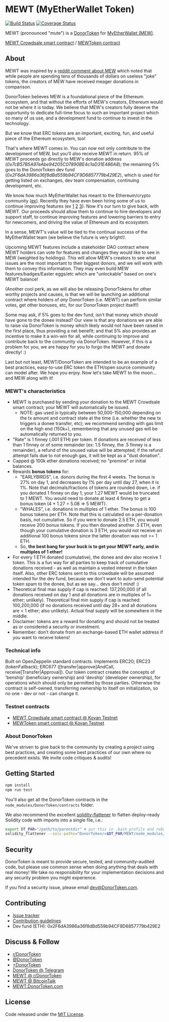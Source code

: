 # MEWT (MyEtherWallet Token)
[![Build Status](https://img.shields.io/travis/DonorToken/MEWT.svg?branch=master&style=flat-square)](https://travis-ci.org/DonorToken/MEWT)
[![Coverage Status](https://coveralls.io/repos/github/DonorToken/MEWT/badge.svg?branch=master)](https://coveralls.io/github/DonorToken/MEWT?branch=master)

MEWT (pronounced "mute") is a [DonorToken](https://github.com/DonorToken/DonorToken) for [MyEtherWallet (MEW)](https://github.com/kvhnuke/etherwallet).

[MEWT Crowdsale smart contract](#coming-soon) / [MEWToken contract](#coming-soon)

## About
MEWT was inspired by a [reddit comment about MEW](https://www.reddit.com/r/ethtrader/comments/6jsdt1/useless_ethereum_token_the_worlds_first_100/djhj8y1/) which noted that while people are spending tens of thousands of dollars on useless "joke" tokens, the creators of MEW have received meager donations in comparison.

DonorToken believes MEW is a foundational piece of the Ethereum ecosystem, and that without the efforts of MEW's creators, Ethereum would not be where it is today. We believe that MEW's creators fully deserve the opportunity to dedicate full-time focus to such an important project which so many of us use, and a development fund to continue to invest in the technology.

But we know that ERC tokens are an important, exciting, fun, and useful piece of the Ethereum ecosystem, too!

That's where MEWT comes in. You can now not only contribute to the development of MEW, but you'll also receive MEWT in return. 95% of MEWT proceeds go directly to MEW's donation address (*0x7cB57B5A97eAbe94205C07890BE4c1aD31E486A8*); the remaining 5% goes to the DonorToken dev fund (*0x2F6dA3986a36f8dBd559b94CF9D6857779b429E2*), which is used for getting listed on exchanges, dev team compensation, continuing development, etc.

We know how much MyEtherWallet has meant to the Ethereum/crypto community ([ex](https://www.reddit.com/r/ethereum/comments/6bd0aw/myetherwallet_an_appreciation/)). Recently they have even been hiring some of us to continue improving features (ex [1](https://www.reddit.com/r/ethereum/comments/6v4yw1/myetherwallet_is_looking_for_an/) [2](https://www.reddit.com/r/ethereum/comments/6tqrs1/myetherwallet_needs_motivated_devs/) [3](https://www.reddit.com/r/ethereum/comments/6019gy/looking_for_highlymotivated_frontend_js_wizards/)). Now it's our turn to give back, with MEWT. Our proceeds should allow them to continue to hire developers and support staff, to continue improving features and lowering barriers to entry for newcomers, and driving the value of Ethereum and its ecosystem.

In a sense, MEWT's value will be tied to the continual success of the MyEtherWallet team (we believe the future is very bright!).

Upcoming MEWT features include a stakeholder DAO contract where MEWT holders can vote for features and changes they would like to see in MEW (weighted by holdings). This will allow MEW's creators to see what issues are the most important to their biggest donors, and we will work with them to convey this information. They may even build MEW features/badges/Easter eggs/etc which are "unlockable" based on one's MEWT balance!

(Another cool perk, as we will also be releasing DonorTokens for other worthy projects and causes, is that we will be launching an additional contract where holders of *any* DonorToken (i.e. MEWT) can perform similar votes, get other bonuses, etc, for our DonorToken project itself!)

Some may ask, if 5% goes to the dev fund, isn't that money which should have gone to the donee instead? Our view is that any donations we are able to raise via DonorToken is money which likely would not have been raised in the first place, thus providing a net benefit; and that 5% also provides an incentive to make it a win-win for all, while continuing to improve and contribute back to the community via DonorToken. However, if this is a problem for you, we are happy for you to forgo the MEWT and donate directly! :)

Last but not least, MEWT/DonorToken are intended to be an example of a best practices, easy-to-use ERC token the ETH/open source community can model after. We hope you enjoy. Now let's take MEWT to the moon... and MEW along with it!

### MEWT's characteristics
* MEWT is purchased by sending your donation to the MEWT Crowdsale smart contract; your MEWT will automatically be issued.
	* NOTE: gas used is typically between 50,000-150,000 depending on the tx amount and contract state at the time (i.e. whether the new tx triggers a donee transfer, etc); we recommend sending with gas limit on the high end (150k+), remembering that any unused gas will be automatically returned to you.
* "Rate" is 1 finney (.001 ETH) per token. If donations are received of less than 1 finney or of some remainder (ex: 1.5 finney, the .5 finney is a remainder), a refund of the unused value will be attempted; if the refund attempt fails due to not enough gas, it will be kept as a "dust donation".
* Capped @ 100k ether donations received; no "premine" or initial balances.
* Rewards **bonus tokens** for:
	* "EARLYBIRDS", i.e. donors during the first 4 weeks. The bonus is 27% on day 1, and decreases by 1% per day until day 27, when it is 1%. Note that decimals/fractions of tokens are rounded down, i.e. if you donated 1 finney on day 1, your 1.27 MEWT would be truncated to 1 MEWT. You would need to donate at least 4 finney to get a bonus token (4 * 1.27 =  5.08 => 5 MEWT).
	* "WHALES", i.e. donations in multiples of 1 ether. The bonus is 100 bonus tokens per ETH. Note that this is calculated on a per-donation basis, not cumulative. So if you were to donate 2.5 ETH, you would receive 200 bonus tokens. If you then donated another .5 ETH, even though your cumulative donation is 3 ETH, you would not receive an additional 100 bonus tokens since the latter donation was not >= 1 ETH.
	* So, **the best bang for your buck is to get your MEWT early, and in multiples of 1 ether!**
* For every 1 ETH donated (cumulative), the donee and dev also receive 1 token. This is a fun way for all parties to keep track of cumulative donations received - as well as maintain a vested interest in the token itself. Also, other ERC tokens sent to this crowdsale will be assumed intended for the dev fund, because we don't want to auto-send potential token spam to the donee, but as we say... devs don't mind! :)
* Theoretical final max supply if cap is reached: 137,200,000 (if all donations received on day 1 and all donations are in multiples of 1+ ether; unlikely). Theoretical final min supply if cap is reached: 100,200,000 (if no donations received until day 28+ and all donations are < 1 ether; also unlikely). Actual final supply will be somewhere in the middle.
* Disclaimer: tokens are a reward for donating and should not be treated as or considered a security or investment.
* Remember: don't donate from an exchange-based ETH wallet address if you want to receive tokens!

### Technical info
Built on OpenZeppelin standard contracts. Implements ERC20; ERC23 (tokenFallback); ERC677 ([transfer|approve]AndCall, receive[Transfer|Approval]). Our token contract creates the concepts of 'benship' (beneficiary ownership) and 'devship' (developer ownership), for operations which should only be permitted by those parties. Otherwise the contract is self-owned, transferring ownership to itself on initialization, so no one - dev or not - can change it.

### Testnet contracts
* [MEWT Crowdsale smart contract @ Kovan Testnet](https://kovan.etherscan.io/address/0x324c6e7d8e2e2d0c3e5437b8b6f50cc5af861e2e)
* [MEWToken smart contract @ Kovan Testnet](https://kovan.etherscan.io/address/0xb1e57be197dfb0a0d8afb6fc2887b7101fb3892e)

### About DonorToken
We've striven to give back to the community by creating a project using best practices, and creating some best practices of our own where no precedent exists. We invite code critiques & audits!


## Getting Started
```sh
npm install
npm run test
```

You'll also get all the DonorToken contracts in the `node_modules/DonorToken/contracts` folder.

We also recommend the excellent [solidity-flattener](https://github.com/BlockCatIO/solidity-flattener) to flatten deploy-ready Solidity code with imports into a single file, i.e.:
```sh
export DT_PAR="/path/to/parentdir" # put this in .bash_profile and reboot terminal
solidity_flattener --solc-paths="DonorToken/=$DT_PAR/MEWT/node_modules/DonorToken/ zeppelin-solidity/=$DT_PAR/MEWT/node_modules/zeppelin-solidity/" --output flattened/flat-YOURFILE.sol contracts/YOURFILE.sol
```


## Security
DonorToken is meant to provide secure, tested, and community-audited code, but please use common sense when doing anything that deals with real money! We take no responsibility for your implementation decisions and any security problem you might experience.

If you find a security issue, please email [dev@DonorToken.com](mailto:dev@DonorToken.com).

## Contributing
- [Issue tracker](https://github.com/DonorToken/MEWT/issues)
- [Contribution guidelines](CONTRIBUTING.md)
- Dev fund (ETH): 0x2F6dA3986a36f8dBd559b94CF9D6857779b429E2

## Discuss & Follow
- [r/DonorToken](https://www.reddit.com/r/DonorToken)
- [@DonorToken](https://twitter.com/DonorToken)
- [+DonorToken](https://www.facebook.com/DonorTokens)
- [DonorToken @ Telegram](https://t.me/DonorTokens)
- [MEWT @ r/DonorToken](http://reddit.MEWT.DonorToken.com)
- [MEWT @ BitcoinTalk](http://bitcointalk.MEWT.DonorToken.com)
- [MEWT.DonorToken.com](http://MEWT.DonorToken.com)


## License
Code released under the [MIT License](LICENSE).
